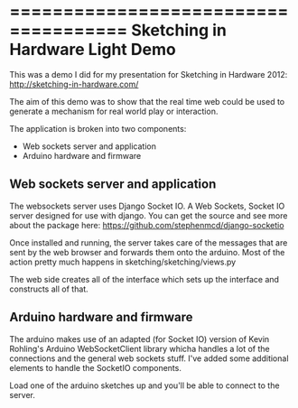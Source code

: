 =====================================
Sketching in Hardware Light Demo
=====================================

This was a demo I did for my presentation for Sketching in Hardware 2012: http://sketching-in-hardware.com/ 

The aim of this demo was to show that the real time web could be used to generate a mechanism for real world play or interaction. 

The application is broken into two components:

* Web sockets server and application 
* Arduino hardware and firmware

Web sockets server and application
-----------------------------------

The websockets server uses Django Socket IO. A Web Sockets, Socket IO server designed for use with django. You can get the source and see more about the package here: https://github.com/stephenmcd/django-socketio

Once installed and running, the server takes care of the messages that are sent by the web browser and forwards them onto the arduino. Most of the action pretty much happens in sketching/sketching/views.py

The web side creates all of the interface which sets up the interface and constructs all of that.


Arduino hardware and firmware
------------------------------

The arduino makes use of an adapted (for Socket IO) version of Kevin Rohling's Arduino WebSocketClient library whicha handles a lot of the connections and the general web sockets stuff. I've added some additional elements to handle the SocketIO components.

Load one of the arduino sketches up and you'll be able to connect to the server.


